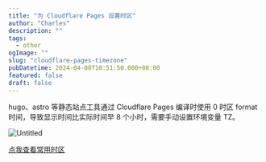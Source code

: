 ```yaml
---
title: "为 Cloudflare Pages 设置时区"
author: "Charles"
description: ""
tags:
  - other
ogImage: ""
slug: "cloudflare-pages-timezone"
pubDatetime: 2024-04-08T10:51:50.000+08:00
featured: false
draft: false
---
```


hugo、astro 等静态站点工具通过 Cloudflare Pages 编译时使用 0 时区 format 时间，导致显示时间比实际时间早 8 个小时，需要手动设置环境变量 TZ。

![Untitled](/assets/cloudflare-1.jpg)

[点我查看常用时区](https://help.aliyun.com/zh/maxcompute/user-guide/time-zones)
